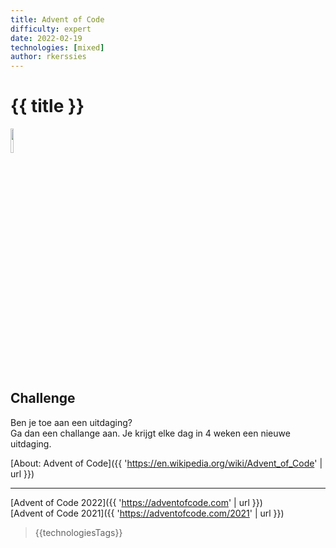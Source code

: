 ```yaml
---
title: Advent of Code
difficulty: expert
date: 2022-02-19
technologies: [mixed]
author: rkerssies
---
```


# {{ title }}
<img src="{{ '/_assets/themas/challenge.png' | url }}" style="width:10%;">


## Challenge
Ben je toe aan een uitdaging?<br>
Ga dan een challange aan. Je krijgt elke dag in 4 weken een nieuwe uitdaging. 


[About: Advent of Code]({{ 'https://en.wikipedia.org/wiki/Advent_of_Code' | url }})<hr>
[Advent of Code 2022]({{ 'https://adventofcode.com' | url }})<br>
[Advent of Code 2021]({{ 'https://adventofcode.com/2021' | url }})<br>


> {{technologiesTags}}
